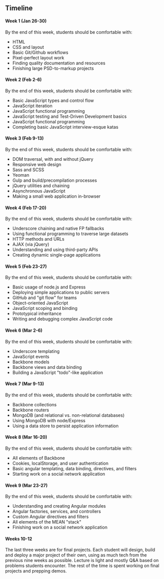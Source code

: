 ## Timeline

#### Week 1 (Jan 26-30)

By the end of this week, students should be comfortable with:

* HTML
* CSS and layout
* Basic Git/Github workflows
* Pixel-perfect layout work
* Finding quality documentation and resources
* Finishing large PSD-to-markup projects

#### Week 2 (Feb 2-6)

By the end of this week, students should be comfortable with:

* Basic JavaScript types and control flow
* JavaScript iteration
* JavaScript functional programming
* JavaScript testing and Test-Driven Development basics
* JavaScript functional programming
* Completing basic JavaScript interview-esque katas

#### Week 3 (Feb 9-13)

By the end of this week, students should be comfortable with:

* DOM traversal, with and without jQuery
* Responsive web design
* Sass and SCSS
* Yeoman
* Gulp and build/precompilation processes
* jQuery utilities and chaining
* Asynchronous JavaScript
* Making a small web application in-browser

#### Week 4 (Feb 17-20)

By the end of this week, students should be comfortable with:

* Underscore chaining and native FP fallbacks
* Using functional programming to traverse large datasets
* HTTP methods and URLs
* AJAX (via jQuery)
* Understanding and using third-party APIs
* Creating dynamic single-page applications

#### Week 5 (Feb 23-27)

By the end of this week, students should be comfortable with:

* Basic usage of node.js and Express
* Deploying simple applications to public servers
* GitHub and "git flow" for teams
* Object-oriented JavaScript
* JavaScript scoping and binding
* Prototypical inheritance
* Writing and debugging complex JavaScript code

#### Week 6 (Mar 2-6)

By the end of this week, students should be comfortable with:

* Underscore templating
* JavaScript events
* Backbone models
* Backbone views and data binding
* Building a JavaScript "todo"-like application

#### Week 7 (Mar 9-13)

By the end of this week, students should be comfortable with:

* Backbone collections
* Backbone routers
* MongoDB (and relational vs. non-relational databases)
* Using MongoDB with node/Express
* Using a data store to persist application information

#### Week 8 (Mar 16-20)

By the end of this week, students should be comfortable with:

* All elements of Backbone
* Cookies, localStorage, and user authentication
* Basic angular templating, data binding, directives, and filters
* Starting work on a social network application

#### Week 9 (Mar 23-27)

By the end of this week, students should be comfortable with:

* Understanding and creating Angular modules
* Angular factories, services, and controllers
* Custom Angular directives and filters
* All elements of the MEAN "stack"
* Finishing work on a social network application

#### Weeks 10-12

The last three weeks are for final projects. Each student will design, build and deploy a major project of their own, using as much tech from the previous nine weeks as possible. Lecture is light and mostly Q&A based on problems students encounter. The rest of the time is spent working on final projects and prepping demos.